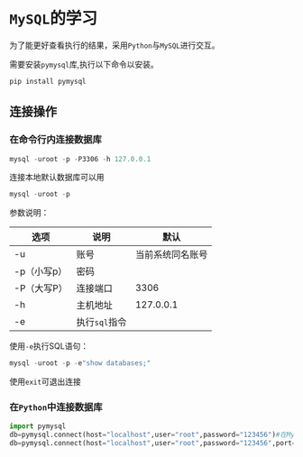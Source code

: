 #  `MySQL`的学习

为了能更好查看执行的结果，采用`Python`与`MySQL`进行交互。

需要安装`pymysql`库,执行以下命令以安装。

```powershell
pip install pymysql
```

##  连接操作

###  在命令行内连接数据库 

```powershell
mysql -uroot -p -P3306 -h 127.0.0.1
```

连接本地默认数据库可以用

```powershell
mysql -uroot -p
```

参数说明：

| 选项        | 说明          | 默认             |
| ----------- | ------------- | ---------------- |
| -u          | 账号          | 当前系统同名账号 |
| -p（小写p） | 密码          |                  |
| -P（大写P） | 连接端口      | 3306             |
| -h          | 主机地址      | 127.0.0.1        |
| -e          | 执行`sql`指令 |                  |

使用`-e`执行SQL语句：

```powershell
mysql -uroot -p -e"show databases;"
```

使用`exit`可退出连接



###  在`Python`中连接数据库  

```python
import pymysql
db=pymysql.connect(host="localhost",user="root",password="123456")#在MySQL5.7版本内使用该方式连接数据库
db=pymysql.connect(host="localhost",user="root",password="123456",port=3306,charset="utf8")#在MySQL8.0版本中多添加了几个参数用于连接  
```

